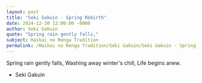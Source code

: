 ```yaml
---
layout: post
title: "Seki Gakuin - Spring Rebirth"
date: 2024-12-30 12:00:00 -0000
author: Seki Gakuin
quote: "Spring rain gently falls,"
subject: Haikai no Renga Tradition
permalink: /Haikai no Renga Tradition/Seki Gakuin/Seki Gakuin - Spring Rebirth
---
```


Spring rain gently falls,
Washing away winter's chill,
Life begins anew.

- Seki Gakuin
